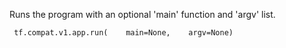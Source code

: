 Runs the program with an optional 'main' function and 'argv' list.

```
 tf.compat.v1.app.run(    main=None,    argv=None) 
```

